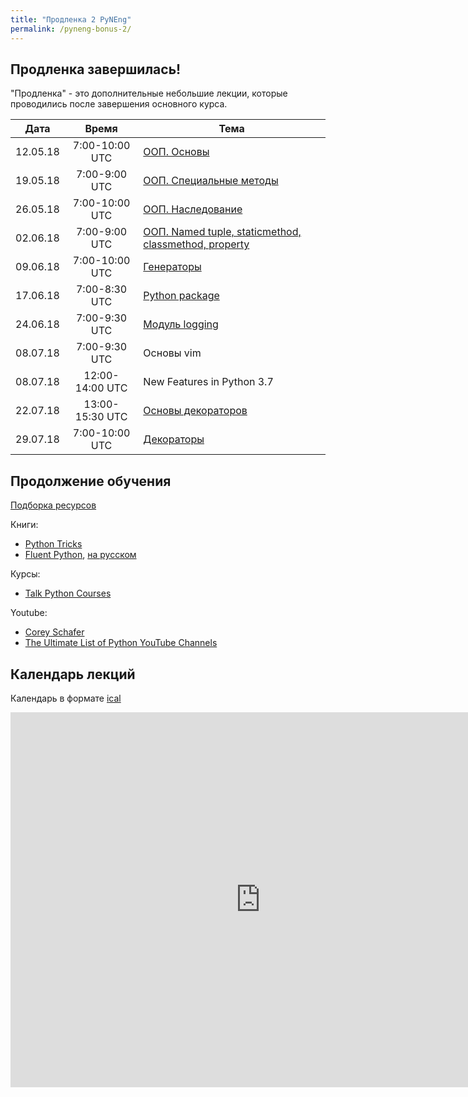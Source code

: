```yaml
---
title: "Продленка 2 PyNEng"
permalink: /pyneng-bonus-2/
---
```


## Продленка завершилась!


"Продленка" - это дополнительные небольшие лекции, которые проводились после завершения основного курса.


| Дата     |     Время      | Тема |
|:--------:|:--------------:|------|
| 12.05.18 | 7:00-10:00 UTC | [ООП. Основы](https://pyneng.github.io/bonus-2/01_oop_basics/) |
| 19.05.18 | 7:00-9:00 UTC  | [ООП. Специальные методы](https://pyneng.github.io/bonus-2/02_oop_spec_methods/) |
| 26.05.18 | 7:00-10:00 UTC | [ООП. Наследование](https://pyneng.github.io/bonus-2/03_oop_inheritance/) |
| 02.06.18 | 7:00-9:00 UTC | [ООП. Named tuple, staticmethod, classmethod, property](https://pyneng.github.io/bonus-2/04_oop_extra/) |
| 09.06.18 | 7:00-10:00 UTC  | [Генераторы](https://pyneng.github.io/bonus-2/05_generators/) |
| 17.06.18 | 7:00-8:30 UTC  | [Python package](https://pyneng.github.io/bonus-2/06_python_package/) |
| 24.06.18 | 7:00-9:30 UTC  | [Модуль logging](https://pyneng.github.io/bonus-2/07_logging/) |
| 08.07.18 | 7:00-9:30 UTC  | Основы vim |
| 08.07.18 | 12:00-14:00 UTC  | New Features in Python 3.7 |
| 22.07.18 | 13:00-15:30 UTC  | [Основы декораторов](https://pyneng.github.io/bonus-2/10_decorator_basics/) |
| 29.07.18 | 7:00-10:00 UTC  | [Декораторы](https://pyneng.github.io/bonus-2/11_decorators/) |


## Продолжение обучения

[Подборка ресурсов](https://natenka.github.io/pyneng-resources/)

Книги:

* [Python Tricks](https://www.amazon.com/Python-Tricks-Buffet-Awesome-Features-ebook/dp/B0785Q7GSY)
* [Fluent Python](https://www.amazon.com/Fluent-Python-Concise-Effective-Programming-ebook/dp/B0131L3PW4/), [на русском](https://www.ozon.ru/context/detail/id/135305378/)

Курсы:

* [Talk Python Courses](https://training.talkpython.fm/courses/all)

Youtube:

* [Corey Schafer](https://www.youtube.com/user/schafer5/playlists)
* [The Ultimate List of Python YouTube Channels](https://realpython.com/python-youtube-channels/)

## Календарь лекций

Календарь в формате [ical](https://calendar.google.com/calendar/ical/1q8d5p1q0hpbmeij0aapvnmud4%40group.calendar.google.com/public/basic.ics)


<iframe src="https://calendar.google.com/calendar/embed?src=1q8d5p1q0hpbmeij0aapvnmud4%40group.calendar.google.com&ctz=UTC" style="border: 0" width="800" height="600" frameborder="0" scrolling="no"></iframe>

